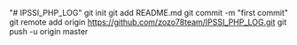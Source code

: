 "# IPSSI_PHP_LOG"  git init git add README.md git commit -m "first commit" git remote add origin https://github.com/zozo78team/IPSSI_PHP_LOG.git git push -u origin master
